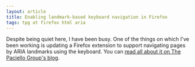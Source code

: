 ```yaml
---
layout: article
title: Enabling landmark-based keyboard navigation in Firefox
tags: tpg at firefox html aria
---
```

Despite being quiet here, I have been busy.  One of the things on which I've been working is updating a Firefox extension to support navigating pages by ARIA landmarks using the keyboard.  You can [read all about it on The Paciello Group's blog](http://blog.paciellogroup.com/2013/07/enabling-landmark-based-keyboard-navigation-in-firefox/).

